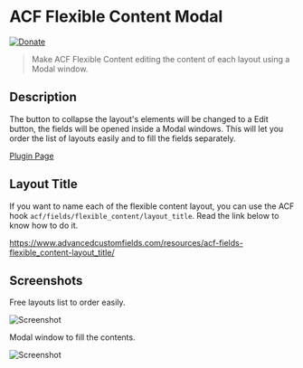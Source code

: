 # ACF Flexible Content Modal

[![Donate](https://img.shields.io/badge/Donate-PayPal-green.svg)](https://www.paypal.com/cgi-bin/webscr?cmd=_s-xclick&hosted_button_id=S3LJ44E4W8HRJ)

> Make ACF Flexible Content editing the content of each layout using a Modal window.

## Description

The button to collapse the layout's elements will be changed to a Edit button, the fields will be opened inside a Modal windows. This will let you order the list of layouts easily and to fill the fields separately.

[Plugin Page](https://wordpress.org/plugins/acf-flexible-content-modal/)

## Layout Title

If you want to name each of the flexible content layout, you can use the ACF hook `acf/fields/flexible_content/layout_title`. Read the link below to know how to do it.

https://www.advancedcustomfields.com/resources/acf-fields-flexible_content-layout_title/

## Screenshots

Free layouts list to order easily.

![Screenshot](https://raw.githubusercontent.com/edirpedro/acf-flexible-content-modal/master/screenshot-1.png)

Modal window to fill the contents.

![Screenshot](https://raw.githubusercontent.com/edirpedro/acf-flexible-content-modal/master/screenshot-2.png)

